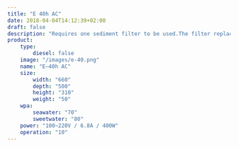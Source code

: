 ```yaml
---
title: "E 40h AC"
date: 2018-04-04T14:12:39+02:00
draft: false
description: "Requires one sediment filter to be used.The filter replacement frequency depends on the quality of original water. It normally requires replacing the filter every one to two months."
product:
    type:
        diesel: false
    image: "/images/e-40.png"
    name: "E–40h AC"
    size:
        width: "660"
        depth: "500"
        height: "310"
        weight: "50"
    wpa:
        seawater: "70"
        sweetwater: "80"
    power: "100~220V / 6.8A / 400W"
    operation: "10"
---
```

